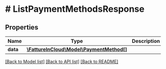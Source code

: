 # # ListPaymentMethodsResponse

## Properties

Name | Type | Description | Notes
------------ | ------------- | ------------- | -------------
**data** | [**\FattureInCloud\Model\PaymentMethod[]**](PaymentMethod.md) |  | [optional]

[[Back to Model list]](../../README.md#models) [[Back to API list]](../../README.md#endpoints) [[Back to README]](../../README.md)
